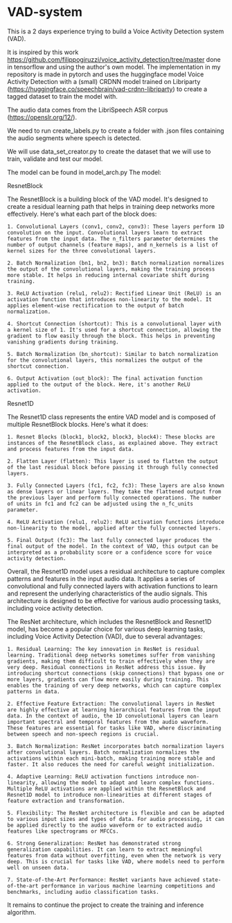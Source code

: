 # VAD-system
This is a 2 days experience trying to build a Voice Activity Detection system (VAD).

It is inspired by this work https://github.com/filippogiruzzi/voice_activity_detection/tree/master done in tensorflow and using the author's own model. The implementation in my repository is made in pytorch and uses the huggingface model Voice Activity Detection with a (small) CRDNN model trained on Libriparty (https://huggingface.co/speechbrain/vad-crdnn-libriparty) to create a tagged dataset to train the model with.

The audio data comes from the LibriSpeech ASR corpus (https://openslr.org/12/).

We need to run create_labels.py to create a folder with .json files containing the audio segments where speech is detected.

We will use data_set_creator.py to create the dataset that we will use to train, validate and test our model.

The model can be found in model_arch.py
The model:

ResnetBlock

The ResnetBlock is a building block of the VAD model. It's designed to create a residual learning path that helps in training deep networks more effectively. Here's what each part of the block does:

    1. Convolutional Layers (conv1, conv2, conv3): These layers perform 1D convolution on the input. Convolutional layers learn to extract features from the input data. The n_filters parameter determines the number of output channels (feature maps), and n_kernels is a list of kernel sizes for the three convolutional layers.
    
    2. Batch Normalization (bn1, bn2, bn3): Batch normalization normalizes the output of the convolutional layers, making the training process more stable. It helps in reducing internal covariate shift during training.
    
    3. ReLU Activation (relu1, relu2): Rectified Linear Unit (ReLU) is an activation function that introduces non-linearity to the model. It applies element-wise rectification to the output of batch normalization.
    
    4. Shortcut Connection (shortcut): This is a convolutional layer with a kernel size of 1. It's used for a shortcut connection, allowing the gradient to flow easily through the block. This helps in preventing vanishing gradients during training.
    
    5. Batch Normalization (bn_shortcut): Similar to batch normalization for the convolutional layers, this normalizes the output of the shortcut connection.
    
    6. Output Activation (out_block): The final activation function applied to the output of the block. Here, it's another ReLU activation.


Resnet1D

The Resnet1D class represents the entire VAD model and is composed of multiple ResnetBlock blocks. Here's what it does:
    
    1. Resnet Blocks (block1, block2, block3, block4): These blocks are instances of the ResnetBlock class, as explained above. They extract and process features from the input data.
    
    2. Flatten Layer (flatten): This layer is used to flatten the output of the last residual block before passing it through fully connected layers.
    
    3. Fully Connected Layers (fc1, fc2, fc3): These layers are also known as dense layers or linear layers. They take the flattened output from the previous layer and perform fully connected operations. The number of units in fc1 and fc2 can be adjusted using the n_fc_units parameter.
    
    4. ReLU Activation (relu1, relu2): ReLU activation functions introduce non-linearity to the model, applied after the fully connected layers.
    
    5. Final Output (fc3): The last fully connected layer produces the final output of the model. In the context of VAD, this output can be interpreted as a probability score or a confidence score for voice activity detection.
    
Overall, the Resnet1D model uses a residual architecture to capture complex patterns and features in the input audio data. It applies a series of convolutional and fully connected layers with activation functions to learn and represent the underlying characteristics of the audio signals. This architecture is designed to be effective for various audio processing tasks, including voice activity detection.

The ResNet architecture, which includes the ResnetBlock and Resnet1D model, has become a popular choice for various deep learning tasks, including Voice Activity Detection (VAD), due to several advantages:

    1. Residual Learning: The key innovation in ResNet is residual learning. Traditional deep networks sometimes suffer from vanishing gradients, making them difficult to train effectively when they are very deep. Residual connections in ResNet address this issue. By introducing shortcut connections (skip connections) that bypass one or more layers, gradients can flow more easily during training. This enables the training of very deep networks, which can capture complex patterns in data.
    
    2. Effective Feature Extraction: The convolutional layers in ResNet are highly effective at learning hierarchical features from the input data. In the context of audio, the 1D convolutional layers can learn important spectral and temporal features from the audio waveform. These features are essential for tasks like VAD, where discriminating between speech and non-speech regions is crucial.

    3. Batch Normalization: ResNet incorporates batch normalization layers after convolutional layers. Batch normalization normalizes the activations within each mini-batch, making training more stable and faster. It also reduces the need for careful weight initialization.
    
    4. Adaptive Learning: ReLU activation functions introduce non-linearity, allowing the model to adapt and learn complex functions. Multiple ReLU activations are applied within the ResnetBlock and Resnet1D model to introduce non-linearities at different stages of feature extraction and transformation.
    
    5. Flexibility: The ResNet architecture is flexible and can be adapted to various input sizes and types of data. For audio processing, it can be applied directly to the audio waveform or to extracted audio features like spectrograms or MFCCs.
    
    6. Strong Generalization: ResNet has demonstrated strong generalization capabilities. It can learn to extract meaningful features from data without overfitting, even when the network is very deep. This is crucial for tasks like VAD, where models need to perform well on unseen data.
    
    7. State-of-the-Art Performance: ResNet variants have achieved state-of-the-art performance in various machine learning competitions and benchmarks, including audio classification tasks.


It remains to continue the project to create the training and inference algorithm.

